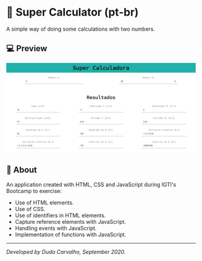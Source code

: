 # 🔢 Super Calculator (pt-br)
A simple way of doing some calculations with two numbers.

## 💻 Preview
<img src="./super-calculator-preview.jpg" alt="super calculator preview" />

## 📖 About
An application created with HTML, CSS and JavaScript during IGTI's Bootcamp to exercise:
- Use of HTML elements.
- Use of CSS.
- Use of identifiers in HTML elements.
- Capture reference elements with JavaScript.
- Handling events with JavaScript.
- Implementation of functions with JavaScript.

---
*Developed by Duda Carvalho, September 2020.*
